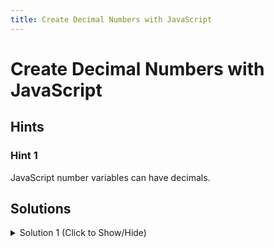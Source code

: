 ```yaml
---
title: Create Decimal Numbers with JavaScript
---
```

# Create Decimal Numbers with JavaScript

## Hints

### Hint 1
JavaScript number variables can have decimals.

## Solutions

<details><summary>Solution 1 (Click to Show/Hide)</summary>

```javascript
var myDecimal = 2.8;
```
</details>
